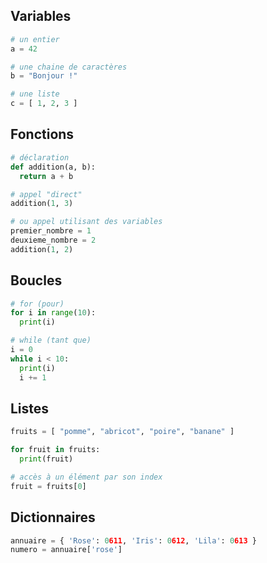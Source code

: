 ## Variables

```python
# un entier
a = 42

# une chaine de caractères
b = "Bonjour !"

# une liste
c = [ 1, 2, 3 ]
```


## Fonctions

```python
# déclaration
def addition(a, b):
  return a + b

# appel "direct"
addition(1, 3)

# ou appel utilisant des variables
premier_nombre = 1
deuxieme_nombre = 2
addition(1, 2)
```


## Boucles

```python
# for (pour)
for i in range(10):
  print(i)

# while (tant que)
i = 0
while i < 10:
  print(i)
  i += 1
```


## Listes

```python
fruits = [ "pomme", "abricot", "poire", "banane" ]

for fruit in fruits:
  print(fruit)

# accès à un élément par son index
fruit = fruits[0]
```


## Dictionnaires

```python
annuaire = { 'Rose': 0611, 'Iris': 0612, 'Lila': 0613 }
numero = annuaire['rose']
```
